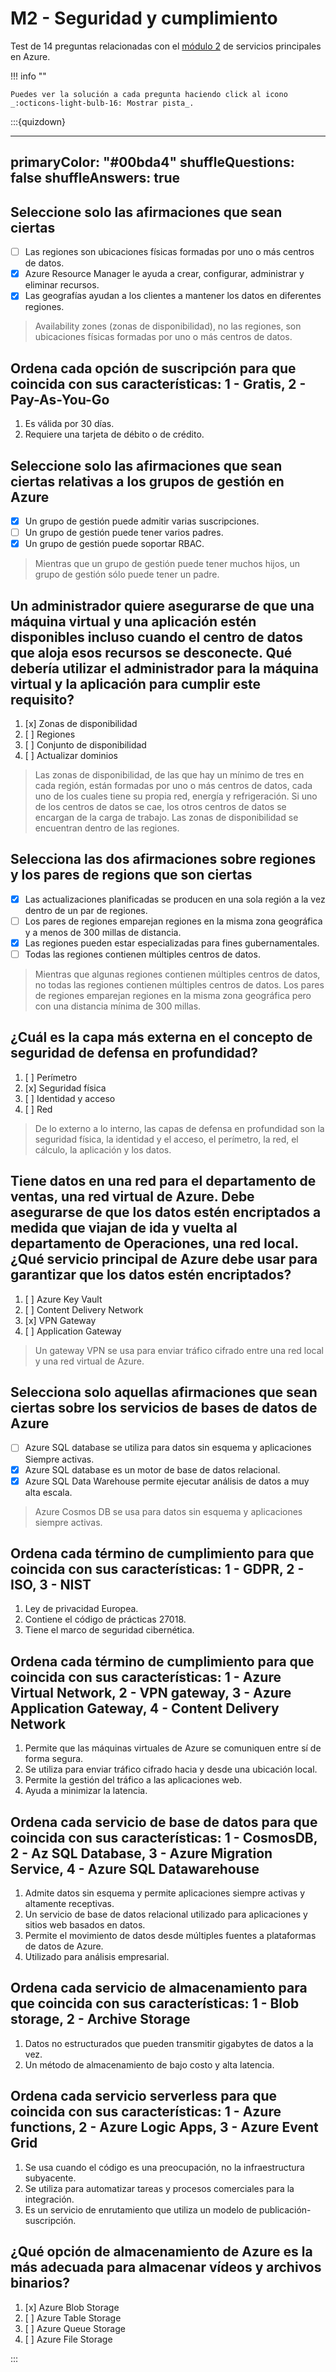 # M2 - Seguridad y cumplimiento

Test de 14 preguntas relacionadas con el [módulo 2](../apuntes/modulo-2.md) de servicios principales en Azure.

!!! info ""

    Puedes ver la solución a cada pregunta haciendo click al icono _:octicons-light-bulb-16: Mostrar pista_.

:::{quizdown}

---
primaryColor: "#00bda4"
shuffleQuestions: false
shuffleAnswers: true
---

## Seleccione solo las afirmaciones que sean ciertas

- [ ] Las regiones son ubicaciones físicas formadas por uno o más centros de datos.
- [x] Azure Resource Manager le ayuda a  crear, configurar, administrar y eliminar recursos.
- [x] Las geografías ayudan a los clientes a mantener los datos en diferentes regiones.

> Availability zones (zonas de disponibilidad), no las regiones, son ubicaciones físicas formadas por uno o más centros de datos.

## Ordena cada opción de suscripción para que coincida con sus características: 1 - Gratis, 2 - Pay-As-You-Go

1. Es válida por 30 días.
2. Requiere una tarjeta de débito o de crédito.

## Seleccione solo las afirmaciones que sean ciertas relativas a los grupos de gestión en Azure

- [x] Un grupo de gestión puede admitir varias suscripciones.
- [ ] Un grupo de gestión puede tener varios padres.
- [x] Un grupo de gestión puede soportar RBAC.

> Mientras que un grupo de gestión puede tener muchos hijos, un grupo de gestión sólo puede tener un padre.

## Un administrador quiere asegurarse de que una máquina virtual y una aplicación estén disponibles incluso cuando el centro de datos que aloja esos recursos se desconecte. Qué debería utilizar el administrador para la máquina virtual y la aplicación para cumplir este requisito?

1. [x] Zonas de disponibilidad
2. [ ] Regiones
3. [ ] Conjunto de disponibilidad
4. [ ] Actualizar dominios

> Las zonas de disponibilidad, de las que hay un mínimo de tres en cada región, están formadas por uno o más centros de datos, cada uno de los cuales tiene su propia red, energía y refrigeración. Si uno de los centros de datos se cae, los otros centros de datos se encargan de la carga de trabajo. Las zonas de disponibilidad se encuentran dentro de las regiones.

## Selecciona las dos afirmaciones sobre regiones y los pares de regions que son ciertas

- [x] Las actualizaciones planificadas se producen en una sola región a la vez dentro de un par de regiones.
- [ ] Los pares de regiones emparejan regiones en la misma zona geográfica y a menos de 300 millas de distancia.
- [x] Las regiones pueden estar especializadas para fines gubernamentales.
- [ ] Todas las regiones contienen múltiples centros de datos.

> Mientras que algunas regiones contienen múltiples centros de datos, no todas las regiones contienen múltiples centros de datos. Los pares de regiones emparejan regiones en la misma zona geográfica pero con una distancia mínima de 300 millas.

## ¿Cuál es la capa más externa en el concepto de seguridad de defensa en profundidad?

1. [ ] Perímetro
2. [x] Seguridad física
3. [ ] Identidad y acceso
4. [ ] Red

> De lo externo a lo interno, las capas de defensa en profundidad son la seguridad física, la identidad y el acceso, el perímetro, la red, el cálculo, la aplicación y los datos.

## Tiene datos en una red para el departamento de ventas, una red virtual de Azure. Debe asegurarse de que los datos estén encriptados a medida que viajan de ida y vuelta al departamento de Operaciones, una red local. ¿Qué servicio principal de Azure debe usar para garantizar que los datos estén encriptados?

1. [ ] Azure Key Vault
2. [ ] Content Delivery Network
3. [x] VPN Gateway
4. [ ] Application Gateway

> Un gateway VPN se usa para enviar tráfico cifrado entre una red local y una red virtual de Azure.

## Selecciona solo aquellas afirmaciones que sean ciertas sobre los servicios de bases de datos de Azure

- [ ] Azure SQL database se utiliza para datos sin esquema y aplicaciones Siempre activas.
- [x] Azure SQL database es un motor de base de datos relacional.
- [x] Azure SQL Data Warehouse permite ejecutar análisis de datos a muy alta escala.

> Azure Cosmos DB se usa para datos sin esquema y aplicaciones siempre activas.

## Ordena cada término de cumplimiento para que coincida con sus características: 1 - GDPR, 2 - ISO, 3 - NIST

1. Ley de privacidad Europea.
2. Contiene el código de prácticas 27018.
3. Tiene el marco de seguridad cibernética.

## Ordena cada término de cumplimiento para que coincida con sus características: 1 - Azure Virtual Network, 2 - VPN gateway, 3 - Azure Application Gateway, 4 - Content Delivery Network

1. Permite que las máquinas virtuales de Azure se comuniquen entre sí de forma segura.
2. Se utiliza para enviar tráfico cifrado hacia y desde una ubicación local.
3. Permite la gestión del tráfico a las aplicaciones web.
4. Ayuda a minimizar la latencia.

## Ordena cada servicio de base de datos para que coincida con sus características: 1 - CosmosDB, 2 - Az SQL Database, 3 - Azure Migration Service, 4 - Azure SQL Datawarehouse

1. Admite datos sin esquema y permite aplicaciones siempre activas y altamente receptivas.
2. Un servicio de base de datos relacional utilizado para aplicaciones y sitios web basados en datos.
3. Permite el movimiento de datos desde múltiples fuentes a plataformas de datos de Azure.
4. Utilizado para análisis empresarial.

## Ordena cada servicio de almacenamiento para que coincida con sus características: 1 - Blob storage, 2 - Archive Storage

1. Datos no estructurados que pueden transmitir gigabytes de datos a la vez.
2. Un método de almacenamiento de bajo costo y alta latencia.

## Ordena cada servicio serverless para que coincida con sus características: 1 - Azure functions, 2 - Azure Logic Apps, 3 - Azure Event Grid

1. Se usa cuando el código es una preocupación, no la infraestructura subyacente.
2. Se utiliza para automatizar tareas y procesos comerciales para la integración.
3. Es un servicio de enrutamiento que utiliza un modelo de publicación-suscripción.

## ¿Qué opción de almacenamiento de Azure es la más adecuada para almacenar vídeos y archivos binarios?

1. [x] Azure Blob Storage
2. [ ] Azure Table Storage
3. [ ] Azure Queue Storage
4. [ ] Azure File Storage

:::
